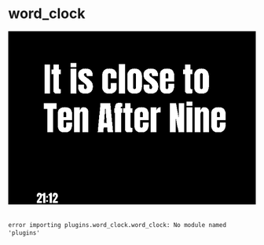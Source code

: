 # word_clock
![sample image for plugin word_clock](./word_clock_sample.png)
```
 
error importing plugins.word_clock.word_clock: No module named 'plugins'
```

